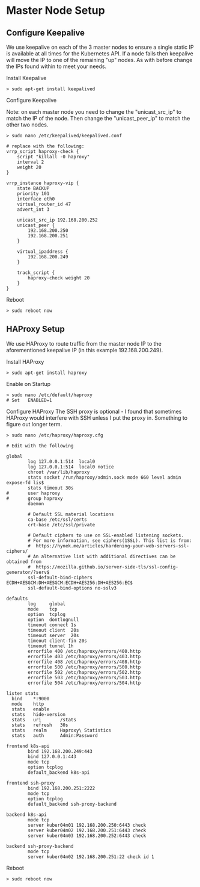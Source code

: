 # Master Node Setup

## Configure Keepalive
We use keepalive on each of the 3 master nodes to ensure a single static IP is available at all times for the Kubernetes API. If a node fails then keepalive will move the IP to one of the remaining "up" nodes. As with before change the IPs found within to meet your needs.

Install Keepalive
```
> sudo apt-get install keepalived
```

Configure Keepalive

Note: on each master node you need to change the "unicast_src_ip" to match the IP of the node. Then change the "unicast_peer_ip" to match the other two nodes.
```
> sudo nano /etc/keepalived/keepalived.conf

# replace with the following:
vrrp_script haproxy-check {
    script "killall -0 haproxy"
    interval 2
    weight 20
}
 
vrrp_instance haproxy-vip {
    state BACKUP
    priority 101
    interface eth0
    virtual_router_id 47
    advert_int 3
 
    unicast_src_ip 192.168.200.252
    unicast_peer {
        192.168.200.250
        192.168.200.251
    }
 
    virtual_ipaddress {
        192.168.200.249 
    }
 
    track_script {
        haproxy-check weight 20
    }
}

```

Reboot
```
> sudo reboot now
```

## HAProxy Setup
We use HAProxy to route traffic from the master node IP to the aforementioned keepalive IP (in this example 192.168.200.249).

Install HAProxy
```
> sudo apt-get install haproxy
```

Enable on Startup
```
> sudo nano /etc/default/haproxy
# Set	ENABLED=1
```
Configure HAProxy
The SSH proxy is optional - I found that sometimes HAProxy would interfere with SSH unless I put the proxy in. Something to figure out longer term.
```
> sudo nano /etc/haproxy/haproxy.cfg

# Edit with the following

global
        log 127.0.0.1:514  local0
        log 127.0.0.1:514  local0 notice
        chroot /var/lib/haproxy
        stats socket /run/haproxy/admin.sock mode 660 level admin expose-fd lis$
        stats timeout 30s
#       user haproxy
#       group haproxy
        daemon

        # Default SSL material locations
        ca-base /etc/ssl/certs
        crt-base /etc/ssl/private

        # Default ciphers to use on SSL-enabled listening sockets.
        # For more information, see ciphers(1SSL). This list is from:
        #  https://hynek.me/articles/hardening-your-web-servers-ssl-ciphers/
        # An alternative list with additional directives can be obtained from
        #  https://mozilla.github.io/server-side-tls/ssl-config-generator/?serv$
        ssl-default-bind-ciphers ECDH+AESGCM:DH+AESGCM:ECDH+AES256:DH+AES256:EC$
        ssl-default-bind-options no-sslv3

defaults
        log     global
        mode    tcp
        option  tcplog
        option  dontlognull
        timeout connect 1s
        timeout client  20s
        timeout server  20s
        timeout client-fin 20s
        timeout tunnel 1h
        errorfile 400 /etc/haproxy/errors/400.http
        errorfile 403 /etc/haproxy/errors/403.http
        errorfile 408 /etc/haproxy/errors/408.http
        errorfile 500 /etc/haproxy/errors/500.http
        errorfile 502 /etc/haproxy/errors/502.http
        errorfile 503 /etc/haproxy/errors/503.http
        errorfile 504 /etc/haproxy/errors/504.http

listen stats
  bind    *:9000
  mode    http
  stats   enable
  stats   hide-version
  stats   uri       /stats
  stats   refresh   30s
  stats   realm     Haproxy\ Statistics
  stats   auth      Admin:Password

frontend k8s-api
        bind 192.168.200.249:443
        bind 127.0.0.1:443
        mode tcp
        option tcplog
        default_backend k8s-api

frontend ssh-proxy
        bind 192.168.200.251:2222
        mode tcp
        option tcplog
        default_backend ssh-proxy-backend

backend k8s-api
        mode tcp
        server kuber04m01 192.168.200.250:6443 check
        server kuber04m02 192.168.200.251:6443 check
        server kuber04m03 192.168.200.252:6443 check

backend ssh-proxy-backend
        mode tcp
        server kuber04m02 192.168.200.251:22 check id 1
```

Reboot
```
> sudo reboot now
```

